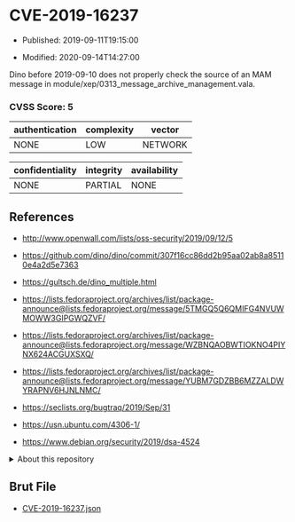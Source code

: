 # CVE-2019-16237

- Published: 2019-09-11T19:15:00

- Modified: 2020-09-14T14:27:00

Dino before 2019-09-10 does not properly check the source of an MAM message in module/xep/0313_message_archive_management.vala.

### CVSS Score: **5**

| authentication | complexity | vector |
| --- | --- | --- |
| NONE | LOW | NETWORK |

| confidentiality | integrity | availability |
| --- | --- | --- |
| NONE | PARTIAL | NONE |

## References

* http://www.openwall.com/lists/oss-security/2019/09/12/5

* https://github.com/dino/dino/commit/307f16cc86dd2b95aa02ab8a85110e4a2d5e7363

* https://gultsch.de/dino_multiple.html

* https://lists.fedoraproject.org/archives/list/package-announce@lists.fedoraproject.org/message/5TMGQ5Q6QMIFG4NVUWMOWW3GIPGWQZVF/

* https://lists.fedoraproject.org/archives/list/package-announce@lists.fedoraproject.org/message/WZBNQAOBWTIOKNO4PIYNX624ACGUXSXQ/

* https://lists.fedoraproject.org/archives/list/package-announce@lists.fedoraproject.org/message/YUBM7GDZBB6MZZALDWYRAPNV6HJNLNMC/

* https://seclists.org/bugtraq/2019/Sep/31

* https://usn.ubuntu.com/4306-1/

* https://www.debian.org/security/2019/dsa-4524

<details>
<summary>About this repository</summary> 

  This repository is part of the project [Live Hack CVE](https://github.com/Live-Hack-CVE). Main website can be found [www.live-hack.org](https://www.live-hack.org) 
  
  Made by [Sn0wAlice](https://github.com/Sn0wAlice) for the people that care about security and need to have a feed of the latest CVEs. Hope you enjoy it, don't forget to star the repo and follow me on [Twitter](https://twitter.com/Sn0wAlice) and [Github](https://github.com/Sn0wAlice). And that is my [personnal website](https://www.alice-snow.me/)

  - [Home Page](https://github.com/Live-Hack-CVE)
  - [Framework](https://github.com/Live-Hack-CVE/cve-framework)
  - [CVE database](https://github.com/Live-Hack-CVE/full_database)
  - [Changelog](https://github.com/Live-Hack-CVE/Changelog)
</details>

## Brut File

* [CVE-2019-16237.json](https://raw.githubusercontent.com/Live-Hack-CVE/full_database/main/cves/2019/CVE-2019-16237.json)

